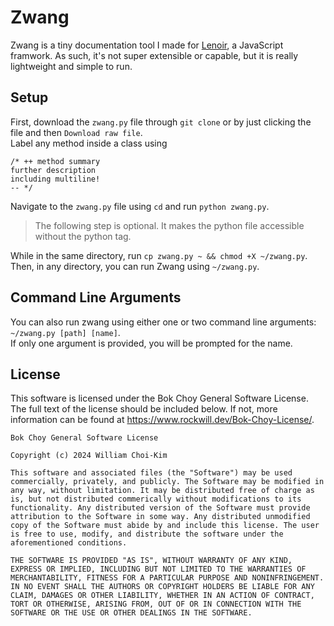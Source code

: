 # Zwang
Zwang is a tiny documentation tool I made for [Lenoir](https://github.com/rockwillck/lenoir), a JavaScript framwork. As such, it's not super extensible or capable, but it is really lightweight and simple to run.
## Setup
First, download the `zwang.py` file through `git clone` or by just clicking the file and then `Download raw file`.  
Label any method inside a class using 
```javscript
/* ++ method summary
further description
including multiline!
-- */
```
Navigate to the `zwang.py` file using `cd` and run `python zwang.py`.
> The following step is optional. It makes the python file accessible without the python tag.  

While in the same directory, run `cp zwang.py ~ && chmod +X ~/zwang.py`.  
Then, in any directory, you can run Zwang using `~/zwang.py`.
## Command Line Arguments
You can also run zwang using either one or two command line arguments: `~/zwang.py [path] [name]`.  
If only one argument is provided, you will be prompted for the name.
## License
This software is licensed under the Bok Choy General Software License. The full text of the license should be included below. If not, more information can be found at https://www.rockwill.dev/Bok-Choy-License/.
```
Bok Choy General Software License

Copyright (c) 2024 William Choi-Kim

This software and associated files (the "Software") may be used commercially, privately, and publicly. The Software may be modified in any way, without limitation. It may be distributed free of charge as is, but not distributed commerically without modifications to its functionality. Any distributed version of the Software must provide attribution to the Software in some way. Any distributed unmodified copy of the Software must abide by and include this license. The user is free to use, modify, and distribute the software under the aforementioned conditions.

THE SOFTWARE IS PROVIDED "AS IS", WITHOUT WARRANTY OF ANY KIND, EXPRESS OR IMPLIED, INCLUDING BUT NOT LIMITED TO THE WARRANTIES OF MERCHANTABILITY, FITNESS FOR A PARTICULAR PURPOSE AND NONINFRINGEMENT. IN NO EVENT SHALL THE AUTHORS OR COPYRIGHT HOLDERS BE LIABLE FOR ANY CLAIM, DAMAGES OR OTHER LIABILITY, WHETHER IN AN ACTION OF CONTRACT, TORT OR OTHERWISE, ARISING FROM, OUT OF OR IN CONNECTION WITH THE SOFTWARE OR THE USE OR OTHER DEALINGS IN THE SOFTWARE.
```

